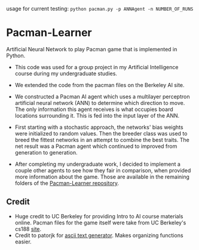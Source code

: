 usage for current testing: `python pacman.py -p ANNAgent -n NUMBER_OF_RUNS`

# Pacman-Learner
Artificial Neural Network to play Pacman game that is implemented in Python.

- This code was used for a group project in my Artificial Intelligence course during my undergraduate studies.
- We extended the code from the pacman files on the Berkeley AI site.
- We constructed a Pacman AI agent which uses a multilayer perceptron artificial neural network (ANN) to determine which direction to move. The only information this agent receives is what occupies board locations surrounding it. This is fed into the input layer of the ANN.

- First starting with a stochastic approach, the networks' bias weights were initialized to random values. Then the breeder class was used to breed the fittest networks in an attempt to combine the best traits. The net result was a Pacman agent which continued to improved from generation to generation.

- After completing my undergraduate work, I decided to implement a couple other agents to see how they fair in comparison, when provided more information about the game. Those are available in the remaining folders of the [Pacman-Learner repository](https://github.com/lshort2/Pacman-Learner).

## Credit
- Huge credit to UC Berkeley for providing Intro to AI course materials online. Pacman files for the game itself were take from UC Berkeley's cs188 [site](http://ai.berkeley.edu/search.html).
- Credit to patorjk for [ascii text generator](http://patorjk.com/software/taag/#p=display&f=Graffiti&t=API). Makes organizing functions easier.

